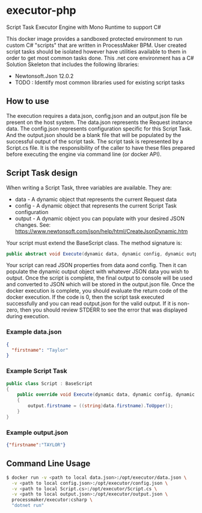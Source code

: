 # executor-php
Script Task Executor Engine with Mono Runtime to support C#

This docker image provides a sandboxed protected environment to run custom C# "scripts" that are written in ProcessMaker BPM.
User created script tasks should be isolated however have utilities available to them in order to get most common tasks done. This 
.net core environment has a C# Solution Skeleton that includes the following libraries:

- Newtonsoft.Json 12.0.2
- TODO : Identify most common libraries used for existing script tasks

## How to use
The execution requires a data.json, config.json and an output.json file be present on the host system. The data.json represents the 
Request instance data.  The config.json represents configuration specific for this Script Task. And the output.json should be a blank 
file that will be populated by the successful output of the script task. The script task is represented by a Script.cs file.
It is the responsibility of the caller to have these files prepared before executing the engine via command line (or docker API).

## Script Task design
When writing a Script Task, three variables are available.  They are:

- data - A dynamic object that represents the current Request data
- config - A dynamic object that represents the current Script Task configuration
- output - A dynamic object you can populate with your desired JSON changes. See: https://www.newtonsoft.com/json/help/html/CreateJsonDynamic.htm

Your script must extend the BaseScript class. The method signature is:
```csharp
public abstract void Execute(dynamic data, dynamic config, dynamic output)
```
Your script can read JSON properties from data aond config. Then it can populate the dynamic output object with whatever JSON data you wish to output.
 Once the script is complete, the final output to console will be used and converted to JSON which
will be stored in the output.json file.  Once the docker execution is complete, you should evaluate the return code of the docker execution. 
If the code is 0, then the script task executed successfully and you can read output.json for the valid output.  If it is non-zero,
then you should review STDERR to see the error that was displayed during execution.

### Example data.json
```json
{
  "firstname": "Taylor"
}
```

### Example Script Task
```csharp
public class Script : BaseScript
{
    public override void Execute(dynamic data, dynamic config, dynamic output)
    {
        output.firstname = ((string)data.firstname).ToUpper();
    }
}
```

### Example output.json
```json
{"firstname":"TAYLOR"}
```

## Command Line Usage
```bash
$ docker run -v <path to local data.json>:/opt/executor/data.json \
  -v <path to local config.json>:/opt/executor/config.json \
  -v <path to local Script.cs>:/opt/executor/Script.cs \
  -v <path to local output.json>:/opt/executor/output.json \
  processmaker/executor:csharp \
  "dotnet run" 
```
